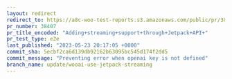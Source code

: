 ```yaml
---
layout: redirect
redirect_to: https://a8c-woo-test-reports.s3.amazonaws.com/public/pr/38407/e2e/index.html
pr_number: 38407
pr_title_encoded: "Adding+streaming+support+through+Jetpack+API+"
pr_test_type: e2e
last_published: "2023-05-23 20:17:05 +0000"
commit_sha: 5ecbf2ca6d139db92162b63095bc545d174f2dd5
commit_message: "Preventing error when openai key is not defined"
branch_name: update/wooai-use-jetpack-streaming
---
```

